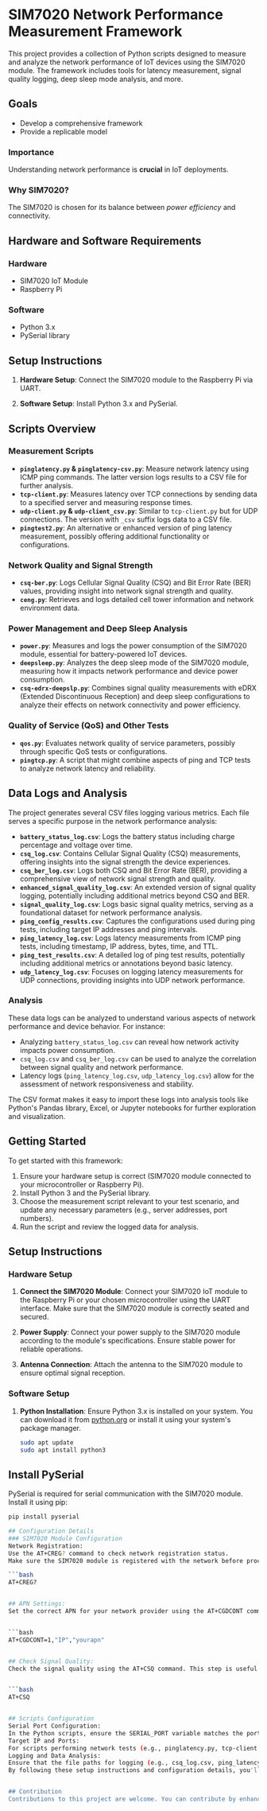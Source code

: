 # SIM7020 Network Performance Measurement Framework

This project provides a collection of Python scripts designed to measure and analyze the network performance of IoT devices using the SIM7020 module. The framework includes tools for latency measurement, signal quality logging, deep sleep mode analysis, and more.

## Goals

- Develop a comprehensive framework
- Provide a replicable model

### Importance

Understanding network performance is **crucial** in IoT deployments.

### Why SIM7020?

The SIM7020 is chosen for its balance between *power efficiency* and connectivity.

## Hardware and Software Requirements

### Hardware

- SIM7020 IoT Module
- Raspberry Pi

### Software

- Python 3.x
- PySerial library

## Setup Instructions

1. **Hardware Setup**:
   Connect the SIM7020 module to the Raspberry Pi via UART.

2. **Software Setup**:
   Install Python 3.x and PySerial.

## Scripts Overview

### Measurement Scripts

- **`pinglatency.py` & `pinglatency-csv.py`**: Measure network latency using ICMP ping commands. The latter version logs results to a CSV file for further analysis.
- **`tcp-client.py`**: Measures latency over TCP connections by sending data to a specified server and measuring response times.
- **`udp-client.py` & `udp-client_csv.py`**: Similar to `tcp-client.py` but for UDP connections. The version with `_csv` suffix logs data to a CSV file.
- **`pingtest2.py`**: An alternative or enhanced version of ping latency measurement, possibly offering additional functionality or configurations.

### Network Quality and Signal Strength

- **`csq-ber.py`**: Logs Cellular Signal Quality (CSQ) and Bit Error Rate (BER) values, providing insight into network signal strength and quality.
- **`ceng.py`**: Retrieves and logs detailed cell tower information and network environment data.

### Power Management and Deep Sleep Analysis

- **`power.py`**: Measures and logs the power consumption of the SIM7020 module, essential for battery-powered IoT devices.
- **`deepsleep.py`**: Analyzes the deep sleep mode of the SIM7020 module, measuring how it impacts network performance and device power consumption.
- **`csq-edrx-deepslp.py`**: Combines signal quality measurements with eDRX (Extended Discontinuous Reception) and deep sleep configurations to analyze their effects on network connectivity and power efficiency.

### Quality of Service (QoS) and Other Tests

- **`qos.py`**: Evaluates network quality of service parameters, possibly through specific QoS tests or configurations.
- **`pingtcp.py`**: A script that might combine aspects of ping and TCP tests to analyze network latency and reliability.

## Data Logs and Analysis

The project generates several CSV files logging various metrics. Each file serves a specific purpose in the network performance analysis:

- **`battery_status_log.csv`**: Logs the battery status including charge percentage and voltage over time.
- **`csq_log.csv`**: Contains Cellular Signal Quality (CSQ) measurements, offering insights into the signal strength the device experiences.
- **`csq_ber_log.csv`**: Logs both CSQ and Bit Error Rate (BER), providing a comprehensive view of network signal strength and quality.
- **`enhanced_signal_quality_log.csv`**: An extended version of signal quality logging, potentially including additional metrics beyond CSQ and BER.
- **`signal_quality_log.csv`**: Logs basic signal quality metrics, serving as a foundational dataset for network performance analysis.
- **`ping_config_results.csv`**: Captures the configurations used during ping tests, including target IP addresses and ping intervals.
- **`ping_latency_log.csv`**: Logs latency measurements from ICMP ping tests, including timestamp, IP address, bytes, time, and TTL.
- **`ping_test_results.csv`**: A detailed log of ping test results, potentially including additional metrics or annotations beyond basic latency.
- **`udp_latency_log.csv`**: Focuses on logging latency measurements for UDP connections, providing insights into UDP network performance.

### Analysis

These data logs can be analyzed to understand various aspects of network performance and device behavior. For instance:

- Analyzing `battery_status_log.csv` can reveal how network activity impacts power consumption.
- `csq_log.csv` and `csq_ber_log.csv` can be used to analyze the correlation between signal quality and network performance.
- Latency logs (`ping_latency_log.csv`, `udp_latency_log.csv`) allow for the assessment of network responsiveness and stability.

The CSV format makes it easy to import these logs into analysis tools like Python's Pandas library, Excel, or Jupyter notebooks for further exploration and visualization.

## Getting Started

To get started with this framework:
1. Ensure your hardware setup is correct (SIM7020 module connected to your microcontroller or Raspberry Pi).
2. Install Python 3 and the PySerial library.
3. Choose the measurement script relevant to your test scenario, and update any necessary parameters (e.g., server addresses, port numbers).
4. Run the script and review the logged data for analysis.

## Setup Instructions

### Hardware Setup

1. **Connect the SIM7020 Module**: Connect your SIM7020 IoT module to the Raspberry Pi or your chosen microcontroller using the UART interface. Make sure that the SIM7020 module is correctly seated and secured.

2. **Power Supply**: Connect your power supply to the SIM7020 module according to the module's specifications. Ensure stable power for reliable operations.

3. **Antenna Connection**: Attach the antenna to the SIM7020 module to ensure optimal signal reception.

### Software Setup

1. **Python Installation**: Ensure Python 3.x is installed on your system. You can download it from [python.org](https://www.python.org/downloads/) or install it using your system's package manager.

   ```bash
   sudo apt update
   sudo apt install python3

## Install PySerial

PySerial is required for serial communication with the SIM7020 module. Install it using pip:

```bash
pip install pyserial

## Configuration Details
### SIM7020 Module Configuration
Network Registration:
Use the AT+CREG? command to check network registration status.
Make sure the SIM7020 module is registered with the network before proceeding with further configurations.

```bash
AT+CREG?


## APN Settings:
Set the correct APN for your network provider using the AT+CGDCONT command. Replace yourapn with your actual APN.


```bash
AT+CGDCONT=1,"IP","yourapn"


## Check Signal Quality:
Check the signal quality using the AT+CSQ command. This step is useful for troubleshooting network issues.


```bash
AT+CSQ


## Scripts Configuration
Serial Port Configuration:
In the Python scripts, ensure the SERIAL_PORT variable matches the port to which your SIM7020 module is connected. This might be something like /dev/ttyS0 for Raspberry Pi or a COM port on Windows.
Target IP and Ports:
For scripts performing network tests (e.g., pinglatency.py, tcp-client.py), set the target IP addresses and port numbers according to your test server or service.
Logging and Data Analysis:
Ensure that the file paths for logging (e.g., csq_log.csv, ping_latency_log.csv) are correctly set and accessible for write operations by your script.
By following these setup instructions and configuration details, you'll be well-prepared to run the network performance measurement tests using the SIM7020 module. Adjustments and troubleshooting may be required depending on specific network conditions and hardware configurations.


## Contribution
Contributions to this project are welcome. You can contribute by enhancing existing scripts, adding new features, or providing documentation improvements. Please feel free to submit pull requests or open issues with your suggestions.
